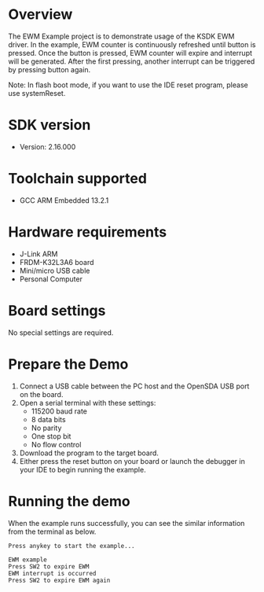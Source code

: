 Overview
========
The EWM Example project is to demonstrate usage of the KSDK EWM driver.
In the example, EWM counter is continuously refreshed until button is pressed.
Once the button is pressed, EWM counter will expire and interrupt will be generated.
After the first pressing, another interrupt can be triggered by pressing button again.

Note: In flash boot mode, if you want to use the IDE reset program, please use systemReset.

SDK version
===========
- Version: 2.16.000

Toolchain supported
===================
- GCC ARM Embedded  13.2.1

Hardware requirements
=====================
- J-Link ARM
- FRDM-K32L3A6 board
- Mini/micro USB cable
- Personal Computer

Board settings
==============
No special settings are required.

Prepare the Demo
================
1. Connect a USB cable between the PC host and the OpenSDA USB port on the board.
2. Open a serial terminal with these settings:
    - 115200 baud rate
    - 8 data bits
    - No parity
    - One stop bit
    - No flow control
3. Download the program to the target board.
4. Either press the reset button on your board or launch the debugger in your IDE to begin running the example.

Running the demo
================

When the example runs successfully, you can see the similar information from the terminal as below.

~~~~~~~~~~~~~~~~~~~~~
Press anykey to start the example...

EWM example
Press SW2 to expire EWM
EWM interrupt is occurred
Press SW2 to expire EWM again
~~~~~~~~~~~~~~~~~~~~~
